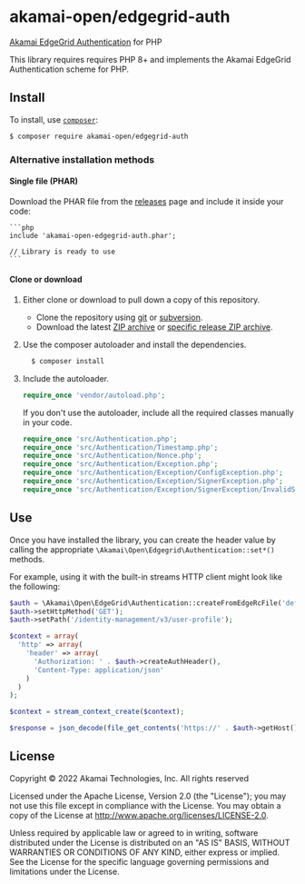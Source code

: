 # akamai-open/edgegrid-auth

[Akamai EdgeGrid Authentication](https://techdocs.akamai.com/developer/docs/set-up-authentication-credentials) for PHP

This library requires requires PHP 8+ and implements the Akamai EdgeGrid Authentication scheme for PHP.

## Install

To install, use [`composer`](http://getcomposer.org):

```sh
$ composer require akamai-open/edgegrid-auth
```

### Alternative installation methods

#### Single file (PHAR)

Download the PHAR file from the [releases](https://github.com/akamai/AkamaiOPEN-edgegrid-php/releases) page and include it inside your code:

    ```php
    include 'akamai-open-edgegrid-auth.phar';

    // Library is ready to use
    ```

#### Clone or download

1. Either clone or download to pull down a copy of this repository.

    * Clone the repository using [git](https://github.com/akamai/AkamaiOPEN-edgegrid-php.git) or [subversion](https://github.com/akamai/AkamaiOPEN-edgegrid-php).
    * Download the latest [ZIP archive](https://github.com/akamai/AkamaiOPEN-edgegrid-php/archive/master.zip) or [specific release ZIP archive](https://github.com/akamai/AkamaiOPEN-edgegrid-php/releases).

1. Use the composer autoloader and install the dependencies.

    ```bash
      $ composer install
    ```

1. Include the autoloader.

    ```php
    require_once 'vendor/autoload.php';
    ```

    If you don't use the autoloader, include all the required classes manually in your code.

    ```php
    require_once 'src/Authentication.php';
    require_once 'src/Authentication/Timestamp.php';
    require_once 'src/Authentication/Nonce.php';
    require_once 'src/Authentication/Exception.php';
    require_once 'src/Authentication/Exception/ConfigException.php';
    require_once 'src/Authentication/Exception/SignerException.php';
    require_once 'src/Authentication/Exception/SignerException/InvalidSignDataException.php';
    ```

## Use

Once you have installed the library, you can create the header value by calling the appropriate `\Akamai\Open\Edgegrid\Authentication::set*()` methods.

For example, using it with the built-in streams HTTP client might look like the following:

```php
$auth = \Akamai\Open\EdgeGrid\Authentication::createFromEdgeRcFile('default', '/.edgerc');
$auth->setHttpMethod('GET');
$auth->setPath('/identity-management/v3/user-profile');

$context = array(
  'http' => array(
    'header' => array(
      'Authorization: ' . $auth->createAuthHeader(),
      'Content-Type: application/json'
    )
  )
);

$context = stream_context_create($context);

$response = json_decode(file_get_contents('https://' . $auth->getHost() . $auth->getPath(), null, $context));
```

## License

Copyright © 2022 Akamai Technologies, Inc. All rights reserved

Licensed under the Apache License, Version 2.0 (the "License"); you may not use this file except in compliance with the License. You may obtain a copy of the License at <http://www.apache.org/licenses/LICENSE-2.0>.

Unless required by applicable law or agreed to in writing, software distributed under the License is distributed on an "AS IS" BASIS, WITHOUT WARRANTIES OR CONDITIONS OF ANY KIND, either express or implied. See the License for the specific language governing permissions and limitations under the License.

